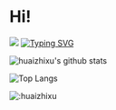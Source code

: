 # Hi!
![](https://s2.loli.net/2022/07/28/9n2MRmLpq4Bbxv1.png)
[![Typing SVG](https://readme-typing-svg.herokuapp.com?center=true&lines=Yuquan%EF%BC%8C%E5%8A%A0%E6%B2%B9%EF%BC%81)](https://git.io/typing-svg)

![huaizhixu's github stats](https://github-readme-stats.vercel.app/api?username=huaizhixu&theme=vue-dark)

![Top Langs](https://github-readme-stats.vercel.app/api/top-langs/?username=huaizhixu&layout=compact&theme=vue-dark)

![:huaizhixu](https://count.getloli.com/get/@:huaizhixu?theme=rule34)


